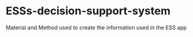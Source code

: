# ESSs-decision-support-system

Material and Method used to create the information used in the ESS app
